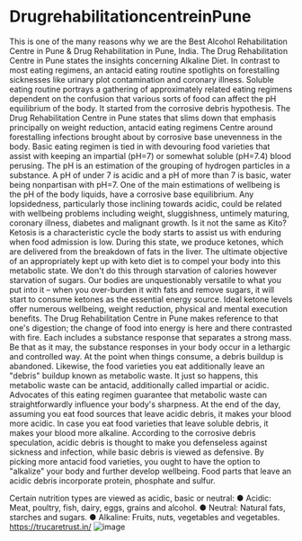 # DrugrehabilitationcentreinPune
This is one of the many reasons why we are the Best Alcohol Rehabilitation Centre in Pune &amp; Drug Rehabilitation in Pune, India.
The Drug Rehabilitation Centre in Pune states the insights concerning Alkaline Diet. In contrast to most eating regimens, an antacid eating routine spotlights on forestalling sicknesses like urinary plot contamination and coronary illness. Soluble eating routine portrays a gathering of approximately related eating regimens dependent on the confusion that various sorts of food can affect the pH equilibrium of the body. It started from the corrosive debris hypothesis.
The Drug Rehabilitation Centre in Pune states that slims down that emphasis principally on weight reduction, antacid eating regimens Centre around forestalling infections brought about by corrosive base unevenness in the body. Basic eating regimen is tied in with devouring food varieties that assist with keeping an impartial (pH=7) or somewhat soluble (pH=7.4) blood perusing. The pH is an estimation of the grouping of hydrogen particles in a substance. A pH of under 7 is acidic and a pH of more than 7 is basic, water being nonpartisan with pH=7. One of the main estimations of wellbeing is the pH of the body liquids, have a corrosive base equilibrium. Any lopsidedness, particularly those inclining towards acidic, could be related with wellbeing problems including weight, sluggishness, untimely maturing, coronary illness, diabetes and malignant growth. Is it not the same as Kito? Ketosis is a characteristic cycle the body starts to assist us with enduring when food admission is low. During this state, we produce ketones, which are delivered from the breakdown of fats in the liver. The ultimate objective of an appropriately kept up with keto diet is to compel your body into this metabolic state. We don't do this through starvation of calories however starvation of sugars. Our bodies are unquestionably versatile to what you put into it – when you over-burden it with fats and remove sugars, it will start to consume ketones as the essential energy source. Ideal ketone levels offer numerous wellbeing, weight reduction, physical and mental execution benefits.
The Drug Rehabilitation Centre in Pune makes reference to that one's digestion; the change of food into energy is here and there contrasted with fire. Each includes a substance response that separates a strong mass. Be that as it may, the substance responses in your body occur in a lethargic and controlled way. At the point when things consume, a debris buildup is abandoned. Likewise, the food varieties you eat additionally leave an "debris" buildup known as metabolic waste. It just so happens, this metabolic waste can be antacid, additionally called impartial or acidic. Advocates of this eating regimen guarantee that metabolic waste can straightforwardly influence your body's sharpness. At the end of the day, assuming you eat food sources that leave acidic debris, it makes your blood more acidic. In case you eat food varieties that leave soluble debris, it makes your blood more alkaline.
According to the corrosive debris speculation, acidic debris is thought to make you defenseless against sickness and infection, while basic debris is viewed as defensive. By picking more antacid food varieties, you ought to have the option to "alkalize" your body and further develop wellbeing. Food parts that leave an acidic debris incorporate protein, phosphate and sulfur.

Certain nutrition types are viewed as acidic, basic or neutral:
●	Acidic: Meat, poultry, fish, dairy, eggs, grains and alcohol.
●	Neutral: Natural fats, starches and sugars.
●	Alkaline: Fruits, nuts, vegetables and vegetables.
  https://trucaretrust.in/
![image](https://user-images.githubusercontent.com/95375583/144381646-30e063f2-27b8-4e46-b89f-0de6ccb1b4d6.png)
